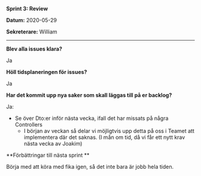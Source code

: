 **Sprint 3: Review**

**Datum:** 2020-05-29

**Sekreterare:** William

****

**Blev alla issues klara?**

Ja

**Höll tidsplaneringen för issues?**

Ja



**Har det kommit upp nya saker som skall läggas till på er backlog?**

Ja:

- Se över Dto:er inför nästa vecka, ifall det har missats på några Controllers
  - I början av veckan så delar vi möjligtvis upp detta på oss i Teamet att implementera där det saknas. (I mån om tid, då vi får ett nytt krav nästa vecka av Joakim)

**Förbättringar till nästa sprint **

Börja med att köra med fika igen, så det inte bara är jobb hela tiden.


